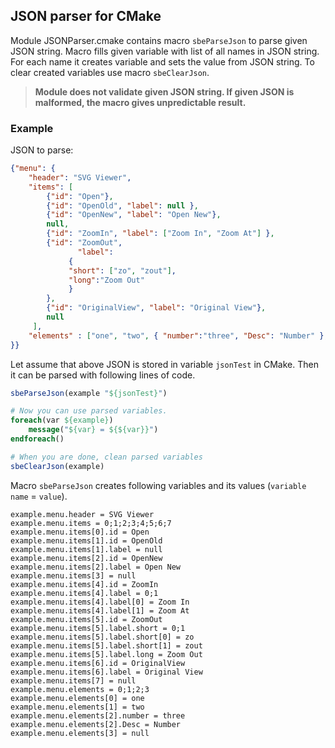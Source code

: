 ## JSON parser for CMake

Module JSONParser.cmake contains macro `sbeParseJson` to parse given JSON string. 
Macro fills given variable with list of all names in JSON string. For each name it creates variable and sets the value from JSON string.
To clear created variables use macro `sbeClearJson`.

> **Module does not validate given JSON string. If given JSON is malformed, the macro gives unpredictable result.**

### Example

JSON to parse:
``` json
{"menu": {
    "header": "SVG Viewer",
    "items": [
        {"id": "Open"},
        {"id": "OpenOld", "label": null },
        {"id": "OpenNew", "label": "Open New"},
        null,
        {"id": "ZoomIn", "label": ["Zoom In", "Zoom At"] },
        {"id": "ZoomOut", 
               "label": 
	         { 
	         "short": ["zo", "zout"], 
	         "long":"Zoom Out"
	         }
    	},
        {"id": "OriginalView", "label": "Original View"},
    	null
     ],
    "elements" : ["one", "two", { "number":"three", "Desc": "Number" }, null ]
}}
```

Let assume that above JSON is stored in variable `jsonTest` in CMake. Then it can be parsed with following lines of code.
``` cmake
sbeParseJson(example "${jsonTest}")

# Now you can use parsed variables.
foreach(var ${example})
    message("${var} = ${${var}}")
endforeach()

# When you are done, clean parsed variables
sbeClearJson(example)
```

Macro `sbeParseJson` creates following variables and its values (`variable name` = `value`).
```
example.menu.header = SVG Viewer
example.menu.items = 0;1;2;3;4;5;6;7
example.menu.items[0].id = Open
example.menu.items[1].id = OpenOld
example.menu.items[1].label = null
example.menu.items[2].id = OpenNew
example.menu.items[2].label = Open New
example.menu.items[3] = null
example.menu.items[4].id = ZoomIn
example.menu.items[4].label = 0;1
example.menu.items[4].label[0] = Zoom In
example.menu.items[4].label[1] = Zoom At
example.menu.items[5].id = ZoomOut
example.menu.items[5].label.short = 0;1
example.menu.items[5].label.short[0] = zo
example.menu.items[5].label.short[1] = zout
example.menu.items[5].label.long = Zoom Out
example.menu.items[6].id = OriginalView
example.menu.items[6].label = Original View
example.menu.items[7] = null
example.menu.elements = 0;1;2;3
example.menu.elements[0] = one
example.menu.elements[1] = two
example.menu.elements[2].number = three
example.menu.elements[2].Desc = Number
example.menu.elements[3] = null
```

